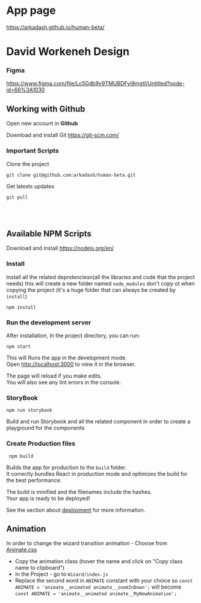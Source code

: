 # App page
https://arkadash.github.io/human-beta/

# David Workeneh Design
### Figma
https://www.figma.com/file/Lc5Gdb9v9TMUBDFyj9mgtI/Untitled?node-id=66%3A1030

## Working with Github
Open new account in **Github**

Download and install Git https://git-scm.com/

### Important Scripts
Clone the project
```
git clone git@github.com:arkadash/human-beta.git 
```

Get latests updates
```
git pull
```
<br/><br/>


## Available NPM Scripts
Download and install https://nodejs.org/en/

### Install
Install all the related depndenciesn(all the libraries and code that the project needs)
this will create a new folder named `node_modules`
don't copy ot when copying the project (it's a huge folder that can always be created by `install`)

```
npm install
```

### Run the development server
After installation, In the project directory, you can run:

``` npm start ```

This will Runs the app in the development mode.<br />
Open [http://localhost:3000](http://localhost:3000) to view it in the browser.

The page will reload if you make edits.<br />
You will also see any lint errors in the console.

### StoryBook
```
npm run storybook
```

Build and run Storybook and all the related component in order to create a playground for the components

### Create Production files
```
 npm build
```

Builds the app for production to the `build` folder.<br />
It correctly bundles React in production mode and optimizes the build for the best performance.

The build is minified and the filenames include the hashes.<br />
Your app is ready to be deployed!

See the section about [deployment](https://facebook.github.io/create-react-app/docs/deployment) for more information.

## Animation
In order to change the wizard transition animation - 
Choose from [Animate.css](https://animate.style/)
- Copy the animation class (hover the name and click on "Copy class name to clipboard")
- In the Project - go to `Wizard/index.js`
- Replace the second word in `ANIMATE` constant with your choice
so `const ANIMATE = 'animate__animated animate__zoomInDown';` 
will become `const ANIMATE = 'animate__animated animate__MyNewAnimation';`